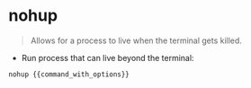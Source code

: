 # nohup

> Allows for a process to live when the terminal gets killed.

- Run process that can live beyond the terminal:

`nohup {{command_with_options}}`
